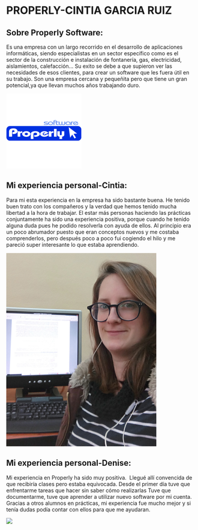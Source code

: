# PROPERLY-CINTIA GARCIA RUIZ

## Sobre Properly Software:

Es una empresa con un largo recorrido en el desarrollo de aplicaciones informáticas, siendo especialistas en un sector específico como es  el sector de la construcción e instalación de fontanería, gas, electricidad, aislamientos, calefacción...
Su exito se debe a que supieron ver las necesidades de esos clientes, para crear un software que les fuera útil en su trabajo. Son una empresa cercana y pequeñita pero que tiene un gran potencial,ya que llevan muchos años trabajando duro.

<img src="IMG/properly.png" width="200px">

## Mi experiencia personal-Cintia:

Para mi esta experiencia en la empresa ha sido bastante buena. He tenido buen trato con los compañeros y la verdad que hemos tenido mucha libertad a la hora de trabajar. El estar más personas haciendo las prácticas conjuntamente ha sido una experiencia positiva, porque cuando he tenido alguna duda pues he podido resolverla con ayuda de ellos. Al principio era un poco abrumador puesto que eran conceptos nuevos y me costaba comprenderlos, pero después poco a poco fui cogiendo el hilo y me pareció super interesante lo que estaba aprendiendo.

<img src="IMG/IMG_20180314_103638.jpg" width="400px">

## Mi experiencia personal-Denise:
Mi experiencia en Properly ha sido muy positiva.  Llegué allí convencida de que recibiría clases pero estaba equivocada. 
Desde el primer día tuve que enfrentarme tareas que hacer sin saber cómo realizarlas
Tuve que documentarme, tuve que aprender a utilizar nuevo software por mi cuenta.
Gracias a otros alumnos en prácticas, mi experiencia fue mucho mejor y si tenía dudas podía contar con ellos para que me ayudaran.

<img src="IMG/WhatsApp Image 2018-06-03 at 19.35.53.jpeg" width="400px">
